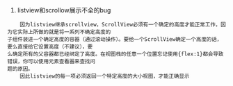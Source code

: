1. listview和scrollow展示不全的bug
```
	因为listview继承scrollview，ScrollView必须有一个确定的高度才能正常工作，因为它实际上所做的就是将一系列不确定高度的
子组件装进一个确定高度的容器（通过滚动操作）。要给一个ScrollView确定一个高度的话，要么直接给它设置高度（不建议），要
么确定所有的父容器都已经绑定了高度。在视图栈的任意一个位置忘记使用{flex:1}都会导致错误，你可以使用元素查看器来查找问
题的原因。
    因此listview的每一项必须返回一个特定高度的大小视图，才能正确显示
```










